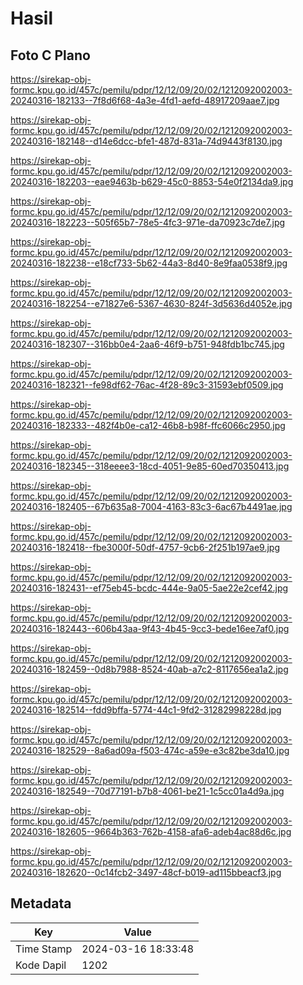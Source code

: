 # Hasil

## Foto C Plano

https://sirekap-obj-formc.kpu.go.id/457c/pemilu/pdpr/12/12/09/20/02/1212092002003-20240316-182133--7f8d6f68-4a3e-4fd1-aefd-48917209aae7.jpg

https://sirekap-obj-formc.kpu.go.id/457c/pemilu/pdpr/12/12/09/20/02/1212092002003-20240316-182148--d14e6dcc-bfe1-487d-831a-74d9443f8130.jpg

https://sirekap-obj-formc.kpu.go.id/457c/pemilu/pdpr/12/12/09/20/02/1212092002003-20240316-182203--eae9463b-b629-45c0-8853-54e0f2134da9.jpg

https://sirekap-obj-formc.kpu.go.id/457c/pemilu/pdpr/12/12/09/20/02/1212092002003-20240316-182223--505f65b7-78e5-4fc3-971e-da70923c7de7.jpg

https://sirekap-obj-formc.kpu.go.id/457c/pemilu/pdpr/12/12/09/20/02/1212092002003-20240316-182238--e18cf733-5b62-44a3-8d40-8e9faa0538f9.jpg

https://sirekap-obj-formc.kpu.go.id/457c/pemilu/pdpr/12/12/09/20/02/1212092002003-20240316-182254--e71827e6-5367-4630-824f-3d5636d4052e.jpg

https://sirekap-obj-formc.kpu.go.id/457c/pemilu/pdpr/12/12/09/20/02/1212092002003-20240316-182307--316bb0e4-2aa6-46f9-b751-948fdb1bc745.jpg

https://sirekap-obj-formc.kpu.go.id/457c/pemilu/pdpr/12/12/09/20/02/1212092002003-20240316-182321--fe98df62-76ac-4f28-89c3-31593ebf0509.jpg

https://sirekap-obj-formc.kpu.go.id/457c/pemilu/pdpr/12/12/09/20/02/1212092002003-20240316-182333--482f4b0e-ca12-46b8-b98f-ffc6066c2950.jpg

https://sirekap-obj-formc.kpu.go.id/457c/pemilu/pdpr/12/12/09/20/02/1212092002003-20240316-182345--318eeee3-18cd-4051-9e85-60ed70350413.jpg

https://sirekap-obj-formc.kpu.go.id/457c/pemilu/pdpr/12/12/09/20/02/1212092002003-20240316-182405--67b635a8-7004-4163-83c3-6ac67b4491ae.jpg

https://sirekap-obj-formc.kpu.go.id/457c/pemilu/pdpr/12/12/09/20/02/1212092002003-20240316-182418--fbe3000f-50df-4757-9cb6-2f251b197ae9.jpg

https://sirekap-obj-formc.kpu.go.id/457c/pemilu/pdpr/12/12/09/20/02/1212092002003-20240316-182431--ef75eb45-bcdc-444e-9a05-5ae22e2cef42.jpg

https://sirekap-obj-formc.kpu.go.id/457c/pemilu/pdpr/12/12/09/20/02/1212092002003-20240316-182443--606b43aa-9f43-4b45-9cc3-bede16ee7af0.jpg

https://sirekap-obj-formc.kpu.go.id/457c/pemilu/pdpr/12/12/09/20/02/1212092002003-20240316-182459--0d8b7988-8524-40ab-a7c2-8117656ea1a2.jpg

https://sirekap-obj-formc.kpu.go.id/457c/pemilu/pdpr/12/12/09/20/02/1212092002003-20240316-182514--fdd9bffa-5774-44c1-9fd2-31282998228d.jpg

https://sirekap-obj-formc.kpu.go.id/457c/pemilu/pdpr/12/12/09/20/02/1212092002003-20240316-182529--8a6ad09a-f503-474c-a59e-e3c82be3da10.jpg

https://sirekap-obj-formc.kpu.go.id/457c/pemilu/pdpr/12/12/09/20/02/1212092002003-20240316-182549--70d77191-b7b8-4061-be21-1c5cc01a4d9a.jpg

https://sirekap-obj-formc.kpu.go.id/457c/pemilu/pdpr/12/12/09/20/02/1212092002003-20240316-182605--9664b363-762b-4158-afa6-adeb4ac88d6c.jpg

https://sirekap-obj-formc.kpu.go.id/457c/pemilu/pdpr/12/12/09/20/02/1212092002003-20240316-182620--0c14fcb2-3497-48cf-b019-ad115bbeacf3.jpg


## Metadata

| Key        | Value               |
| ---------- | ------------------- |
| Time Stamp | 2024-03-16 18:33:48 |
| Kode Dapil | 1202                |



